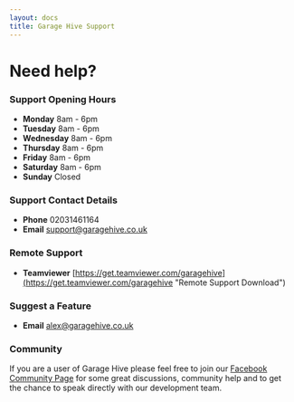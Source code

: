 ```yaml
---
layout: docs
title: Garage Hive Support
---
```


# Need help? 

### Support Opening Hours
* **Monday** 8am - 6pm
* **Tuesday** 8am - 6pm
* **Wednesday** 8am - 6pm
* **Thursday** 8am - 6pm
* **Friday** 8am - 6pm
* **Saturday** 8am - 6pm
* **Sunday** Closed

### Support Contact Details
* **Phone** 02031461164
* **Email** support@garagehive.co.uk

### Remote Support
* **Teamviewer**  [https://get.teamviewer.com/garagehive](https://get.teamviewer.com/garagehive "Remote Support Download")

### Suggest a Feature
* **Email** alex@garagehive.co.uk

### Community 

If you are a user of Garage Hive please feel free to join our [Facebook Community Page](https://www.facebook.com/groups/1808538692573390/ "Facebook Community") for some great discussions, community help and to get the chance to speak directly with our development team. 